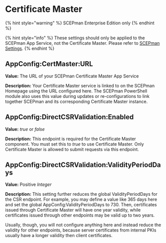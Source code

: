# Certificate Master

{% hint style="warning" %}
SCEPman Enterprise Edition only
{% endhint %}

{% hint style="info" %}
These settings should only be applied to the SCEPman App Service, not the Certificate Master. Please refer to [SCEPman Settings](./).
{% endhint %}

## AppConfig:CertMaster:URL

**Value:** The URL of your SCEPman Certificate Master App Service

**Description:** Your Certificate Master service is linked to on the SCEPman Homepage using the URL configured here. The SCEPman PowerShell module also uses this value during updates or re-configurations to link together SCEPman and its corresponding Certificate Master instance.

## AppConfig:DirectCSRValidation:Enabled

**Value:** _true_ or _false_

**Description:** This endpoint is required for the Certificate Master component. You must set this to _true_ to use Certificate Master. Only Certificate Master is allowed to submit requests via this endpoint.

## AppConfig:DirectCSRValidation:ValidityPeriodDays

**Value:** Positive _Integer_

**Description:** This setting further reduces the global ValidityPeriodDays for the CSR endpoint. For example, you may define a value like 365 days here and set the global AppConfig:ValidityPeriodDays to 730. Then, certificates issued through Certificate Master will have one year validity, while certificates issued through other endpoints may be valid up to two years.

Usually, though, you will not configure anything here and instead reduce the validity for other endpoints, because server certificates from internal PKIs usually have a longer validity then client certificates.
